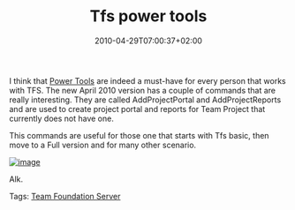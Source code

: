 ﻿---
title: "Tfs power tools"
description: ""
date: 2010-04-29T07:00:37+02:00
draft: false
tags: [Team Foundation Server]
categories: [Team Foundation Server]
---
I think that [Power Tools](http://blogs.msdn.com/bharry/archive/2010/04/26/tfs-2010-power-tools-have-released.aspx) are indeed a must-have for every person that works with TFS. The new April 2010 version has a couple of commands that are really interesting. They are called AddProjectPortal and AddProjectReports and are used to create project portal and reports for Team Project that currently does not have one.

This commands are useful for those one that starts with Tfs basic, then move to a Full version and for many other scenario.

[![image](http://www.codewrecks.com/blog/wp-content/uploads/2010/04/image_thumb29.png "image")](http://www.codewrecks.com/blog/wp-content/uploads/2010/04/image29.png)

Alk.

Tags: [Team Foundation Server](http://technorati.com/tag/Team%20Foundation%20Server)
